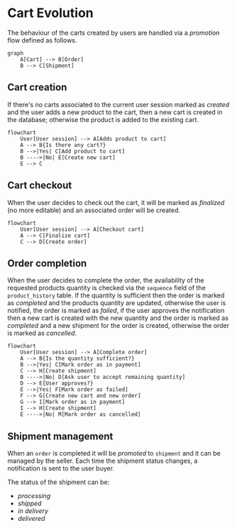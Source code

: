 # Cart Evolution
The behaviour of the carts created by users are handled via a *promotion* flow 
defined as follows.

```mermaid
graph
    A[Cart] --> B[Order]
    B --> C[Shipment]
```

## Cart creation
If there's no carts associated to the current user session marked as *created* 
and the user adds a new product to the cart, then a new cart is created in the 
database; otherwise the product is added to the existing cart.

```mermaid
flowchart
    User[User session] --> A[Adds product to cart]
    A --> B{Is there any cart?}
    B -->|Yes| C[Add product to cart]
    B ---->|No| E[Create new cart]
    E --> C
```

## Cart checkout
When the user decides to check out the cart, it will be marked as *finalized* 
(no more editable) and an associated order will be created.

```mermaid
flowchart
    User[User session] --> A[Checkout cart]
    A --> C[Finalize cart]
    C --> D[Create order]
```

## Order completion
When the user decides to complete the order, the availability of the requested 
products quantity is checked via the `sequence` field of the `product_history` 
table. If the quantity is sufficient then the order is marked as *completed* 
and the products quantity are updated, otherwise the user is notified, the order 
is marked as *failed*, if the user approves the notification then a new cart 
is created with the new quantity and the order is marked as *completed* and a 
new shipment for the order is created, otherwise the order is marked as 
*cancelled*.

```mermaid
flowchart
    User[User session] --> A[Complete order]
    A --> B{Is the quantity sufficient?}
    B -->|Yes| C[Mark order as in payment]
    C --> H[Create shipment]
    B ---->|No| D[Ask user to accept remaining quantity]
    D --> E{User approves?}
    E -->|Yes| F[Mark order as failed]
    F --> G[Create new cart and new order]
    G --> I[Mark order as in payment]
    I --> H[Create shipment]
    E ---->|No| M[Mark order as cancelled]
```

## Shipment management
When an `order` is completed it will be *promoted* to `shipment` and it can be managed by the seller. Each time the shipment status changes, a notification is 
sent to the user buyer.

The status of the shipment can be:
- *processing*
- *shipped*
- *in delivery*
- *delivered*
